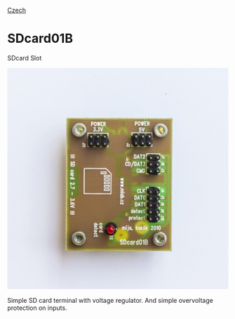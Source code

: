 
[Czech](./README.cs.md)
<!--- module --->
# SDcard01B
<!--- Emodule --->

<!--- subtitle --->SDcard Slot<!--- Esubtitle --->

![SDcard01B](DOC/SRC/img/SDCARD01B_Top_Big.jpg)

<!--- description --->Simple SD card terminal with voltage regulator. And simple overvoltage protection on inputs.<!--- Edescription --->
            
